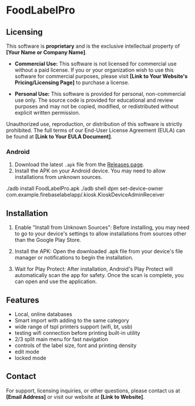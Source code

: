 # FoodLabelPro


## Licensing

This software is **proprietary** and is the exclusive intellectual property of **[Your Name or Company Name]**.

* **Commercial Use:** This software is not licensed for commercial use without a paid license. If you or your organization wish to use this software for commercial purposes, please visit **[Link to Your Website's Pricing/Licensing Page]** to purchase a license.

* **Personal Use:** This software is provided for personal, non-commercial use only. The source code is provided for educational and review purposes and may not be copied, modified, or redistributed without explicit written permission.

Unauthorized use, reproduction, or distribution of this software is strictly prohibited. The full terms of our End-User License Agreement (EULA) can be found at **[Link to Your EULA Document]**.

### Android
1.  Download the latest `.apk` file from the [Releases page](https://github.com/puntusovdima/FoodLabelPro/releases/latest/download/FoodLabelPro.apk).
2.  Install the APK on your Android device. You may need to allow installations from unknown sources.

./adb install FoodLabelPro.apk
./adb shell dpm set-device-owner com.example.firebaselabelapp/.kiosk.KioskDeviceAdminReceiver

## Installation

1. Enable "Install from Unknown Sources":
Before installing, you may need to go to your device's settings to allow installations from sources other than the Google Play Store.

2. Install the APK:
Open the downloaded .apk file from your device's file manager or notifications to begin the installation.



4. Wait for Play Protect:
After installation, Android's Play Protect will automatically scan the app for safety. Once the scan is complete, you can open and use the application.


## Features

* Local, online databases
* Smart import with adding to the same category
* wide range of tspl printers support (wifi, bt, usb)
* testing wifi connection before printing built-in utility
* 2/3 split main menu for fast navigation
* controls of the label size, font and printing density
* edit mode
* locked mode

## Contact

For support, licensing inquiries, or other questions, please contact us at **[Email Address]** or visit our website at **[Link to Website]**.
